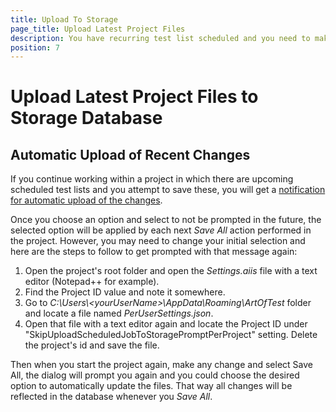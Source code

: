 ```yaml
---
title: Upload To Storage
page_title: Upload Latest Project Files
description: You have recurring test list scheduled and you need to make some change in the test list such as editing a particular test case, add or remove tests etc. You can force uploading the changes to the database
position: 7
---
```

# Upload Latest Project Files to Storage Database

## Automatic Upload of Recent Changes

If you continue working within a project in which there are upcoming scheduled test lists and you attempt to save these, you will get a <a href="/features/scheduling-test-runs/schedule-execution#automatically-upload-changed-project-files-to-storage" target="_blank">notification for automatic upload of the changes</a>.

Once you choose an option and select to not be prompted in the future, the selected option will be applied by each next *Save All* action performed in the project. However, you may need to change your initial selection and here are the steps to follow to get prompted with that message again:

1. Open the project's root folder and open the *Settings.aiis* file with a text editor (Notepad++ for example). 
2. Find the Project ID value and note it somewhere.
3. Go to *C:\Users\\\<yourUserName>\AppData\Roaming\ArtOfTest* folder and locate a file named *PerUserSettings.json*.
4. Open that file with a text editor again and locate the Project ID under "SkipUploadScheduledJobToStoragePromptPerProject" setting. Delete the project's id and save the file.

Then when you start the project again, make any change and select Save All, the dialog will prompt you again and you could choose the desired option to automatically update the files. That way all changes will be reflected in the database whenever you *Save All*.

[1]: /img/knowledge-base/scheduling-kb/upload-latest-files/fig1.png